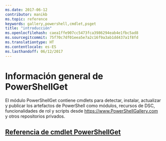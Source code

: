 ```yaml
---
ms.date: 2017-06-12
contributor: manikb
ms.topic: reference
keywords: gallery,powershell,cmdlet,psget
title: "introducción"
ms.openlocfilehash: caea1ffe907cc5473fca3986294eab4e1fbc5ad8
ms.sourcegitcommit: 75f70c7df01eea5e7a2c16f9a3ab1dd437a1f8fd
ms.translationtype: HT
ms.contentlocale: es-ES
ms.lasthandoff: 06/12/2017
---
```

# <a name="powershellget-overview"></a>Información general de PowerShellGet

El módulo PowerShellGet contiene cmdlets para detectar, instalar, actualizar y publicar los artefactos de PowerShell como módulos, recursos de DSC, funcionalidades de rol y scripts desde https://www.PowerShellGallery.com y otros repositorios privados.

## <a name="powershellget-cmdlet-referencepsgetcmdletsreferencemd"></a>[Referencia de cmdlet PowerShellGet](./psget_cmdlets_reference.md)

